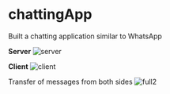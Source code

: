 # chattingApp
Built a chatting application similar to WhatsApp

**Server**
![server](https://user-images.githubusercontent.com/64066950/94194688-a8173500-fecf-11ea-8ccd-63a3df8fdbc2.png)

**Client**
![client](https://user-images.githubusercontent.com/64066950/94194773-c54c0380-fecf-11ea-98eb-5fb894cb4b2d.png)


Transfer of messages from both sides
![full2](https://user-images.githubusercontent.com/64066950/94194904-f3c9de80-fecf-11ea-9ffd-2c0eef571e8a.png)

